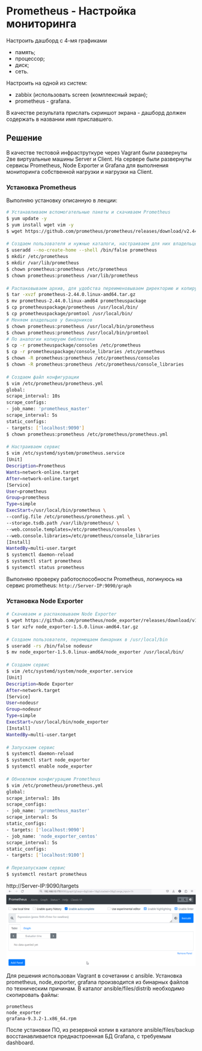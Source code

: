 # Prometheus - Настройка мониторинга

Настроить дашборд с 4-мя графиками
- память;
- процессор;
- диск;
- сеть.

Настроить на одной из систем:
- zabbix (использовать screen (комплексный экран);
- prometheus - grafana.

В качестве результата прислать скриншот экрана - дашборд должен содержать в названии имя приславшего. 

## Решение

В качестве тестовой инфраструткуре через Vagrant были развернуты 2ве виртуальные машины Server и Client. На сервере были развернуты сервисы Prometheus, Node Exporter и Grafana для выполнения мониторинга собственной нагрузки и нагрузки на Client.

### Установка Prometheus 
Выполняю установку описанную в лекции:

```sh
# Устанавливаем вспомогательные пакеты и скачиваем Prometheus
$ yum update -y
$ yum install wget vim -y
$ wget https://github.com/prometheus/prometheus/releases/download/v2.44.0/prometheus-2.44.0.linux-amd64.tar.gz

# Создаем пользователя и нужные каталоги, настраиваем для них владельцев
$ useradd --no-create-home --shell /bin/false prometheus
$ mkdir /etc/prometheus
$ mkdir /var/lib/prometheus
$ chown prometheus:prometheus /etc/prometheus
$ chown prometheus:prometheus /var/lib/prometheus

# Распаковываем архив, для удобства переименовываем директорию и копируем бинарники в /usr/local/bin
$ tar -xvzf prometheus-2.44.0.linux-amd64.tar.gz
$ mv prometheus-2.44.0.linux-amd64 prometheuspackage
$ cp prometheuspackage/prometheus /usr/local/bin/
$ cp prometheuspackage/promtool /usr/local/bin/
# Меняем владельцев у бинарников
$ chown prometheus:prometheus /usr/local/bin/prometheus
$ chown prometheus:prometheus /usr/local/bin/promtool
# По аналогии копируем библиотеки
$ cp -r prometheuspackage/consoles /etc/prometheus
$ cp -r prometheuspackage/console_libraries /etc/prometheus
$ chown -R prometheus:prometheus /etc/prometheus/consoles
$ chown -R prometheus:prometheus /etc/prometheus/console_libraries

# Создаем файл конфигурации
$ vim /etc/prometheus/prometheus.yml
global:
scrape_interval: 10s
scrape_configs:
- job_name: 'prometheus_master'
scrape_interval: 5s
static_configs:
- targets: ['localhost:9090']
$ chown prometheus:prometheus /etc/prometheus/prometheus.yml

# Настраиваем сервис
$ vim /etc/systemd/system/prometheus.service
[Unit]
Description=Prometheus
Wants=network-online.target
After=network-online.target
[Service]
User=prometheus
Group=prometheus
Type=simple
ExecStart=/usr/local/bin/prometheus \
--config.file /etc/prometheus/prometheus.yml \
--storage.tsdb.path /var/lib/prometheus/ \
--web.console.templates=/etc/prometheus/consoles \
--web.console.libraries=/etc/prometheus/console_libraries
[Install]
WantedBy=multi-user.target
$ systemctl daemon-reload
$ systemctl start prometheus
$ systemctl status prometheus
```

Выполняю проверку работоспособности Prometheus, логинуюсь на сервис prometheus: `http://Server-IP:9090/graph`


### Установка Node Exporter
```sh
# Скачиваем и распаковываем Node Exporter
$ wget https://github.com/prometheus/node_exporter/releases/download/v1.5.0/node_exporter-1.5.0.linux-amd64.tar.gz
$ tar xzfv node_exporter-1.5.0.linux-amd64.tar.gz

# Создаем пользователя, перемещаем бинарник в /usr/local/bin
$ useradd -rs /bin/false nodeusr
$ mv node_exporter-1.5.0.linux-amd64/node_exporter /usr/local/bin/

# Создаем сервис
$ vim /etc/systemd/system/node_exporter.service
[Unit]
Description=Node Exporter
After=network.target
[Service]
User=nodeusr
Group=nodeusr
Type=simple
ExecStart=/usr/local/bin/node_exporter
[Install]
WantedBy=multi-user.target

# Запускаем сервис
$ systemctl daemon-reload
$ systemctl start node_exporter
$ systemctl enable node_exporter

# Обновляем конфигурацию Prometheus
$ vim /etc/prometheus/prometheus.yml
global:
scrape_interval: 10s
scrape_configs:
- job_name: 'prometheus_master'
scrape_interval: 5s
static_configs:
- targets: ['localhost:9090']
- job_name: 'node_exporter_centos'
scrape_interval: 5s
static_configs:
- targets: ['localhost:9100']

# Перезапускаем сервис
$ systemctl restart prometheus
```
http://Server-IP:9090/targets
![alt text](/Lab15/01.png?raw=true "Screenshot1")


Для решения использован Vagrant в сочетании с ansible. Установка prometheus, node_exporter, grafana производится из бинарных файлов по техническим причинам. В каталог ansible/files/distrib необходимо скопировать файлы:

    prometheus
    node_exporter
    grafana-9.3.2-1.x86_64.rpm

После установки ПО, из резервной копии в каталоге ansible/files/backup восстанавливается преднастроенная БД Grafana, с требуемым dashboard.